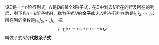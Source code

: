 设$D$是一个$n$阶行列式，$N$是$D$的某个$k$阶子式，在$D$中划去$N$所在的行及所在的列后，剩下的$n-k$阶子式$M$，称为子式$N$的**余子式**
若$N$所在行的序数是$i_1,i_2,\cdots,i_k$，所在列的序数是$j_1,j_2,\cdots,j_k$，把
$$
(-1)^{i_1+\cdots+i_k+j_1+\cdots+j_k}M
$$
叫做子式$N$的**代数余子式**